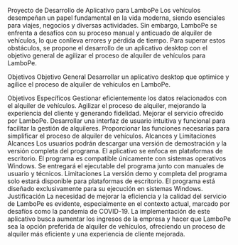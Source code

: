 Proyecto de Desarrollo de Aplicativo para LamboPe
Los vehículos desempeñan un papel fundamental en la vida moderna, siendo esenciales para viajes, negocios y diversas actividades. Sin embargo, LamboPe se enfrenta a desafíos con su proceso manual y anticuado de alquiler de vehículos, lo que conlleva errores y pérdida de tiempo. Para superar estos obstáculos, se propone el desarrollo de un aplicativo desktop con el objetivo general de agilizar el proceso de alquiler de vehículos para LamboPe.

Objetivos
Objetivo General
Desarrollar un aplicativo desktop que optimice y agilice el proceso de alquiler de vehículos en LamboPe.

Objetivos Específicos
Gestionar eficientemente los datos relacionados con el alquiler de vehículos.
Agilizar el proceso de alquiler, mejorando la experiencia del cliente y generando fidelidad.
Mejorar el servicio ofrecido por LamboPe.
Desarrollar una interfaz de usuario intuitiva y funcional para facilitar la gestión de alquileres.
Proporcionar las funciones necesarias para simplificar el proceso de alquiler de vehículos.
Alcances y Limitaciones
Alcances
Los usuarios podrán descargar una versión de demostración y la versión completa del programa.
El aplicativo se enfoca en plataformas de escritorio.
El programa es compatible únicamente con sistemas operativos Windows.
Se entregará el ejecutable del programa junto con manuales de usuario y técnicos.
Limitaciones
La versión demo y completa del programa solo estará disponible para plataformas de escritorio.
El programa está diseñado exclusivamente para su ejecución en sistemas Windows.
Justificación
La necesidad de mejorar la eficiencia y la calidad del servicio de LamboPe es evidente, especialmente en el contexto actual, marcado por desafíos como la pandemia de COVID-19. La implementación de este aplicativo busca aumentar los ingresos de la empresa y hacer que LamboPe sea la opción preferida de alquiler de vehículos, ofreciendo un proceso de alquiler más eficiente y una experiencia de cliente mejorada.
